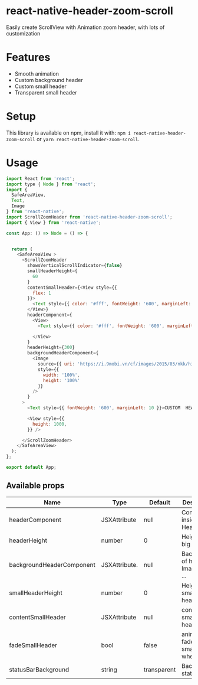 # react-native-header-zoom-scroll

Easily create ScrollView with Animation zoom header, with lots of customization
# Features
* Smooth animation
* Custom background header
* Custom small header
* Transparent small header

# Setup


This library is available on npm, install it with: `npm i react-native-header-zoom-scroll` or `yarn react-native-header-zoom-scroll`.

# Usage

```javascript
import React from 'react';
import type { Node } from 'react';
import {
  SafeAreaView,
  Text,
  Image
} from 'react-native';
import ScrollZoomHeader from 'react-native-header-zoom-scroll';
import { View } from 'react-native';

const App: () => Node = () => {


  return (
    <SafeAreaView >
      <ScrollZoomHeader
        showsVerticalScrollIndicator={false}
        smallHeaderHeight={
          60
        }
        contentSmallHeader={<View style={{
          flex: 1
        }}>
          <Text style={{ color: '#fff', fontWeight: '600', marginLeft: 10 }}>CUSTOM SMALL HEADER</Text>
        </View>}
        headerComponent={
          <View>
            <Text style={{ color: '#fff', fontWeight: '600', marginLeft: 10 }}>CUSTOM  HEADER COMPONENT</Text>

          </View>
        }
        headerHeight={300}
        backgroundHeaderComponent={
          <Image
            source={{ uri: 'https://i.9mobi.vn/cf/images/2015/03/nkk/hinh-dep-12.jpg' }}
            style={{
              width: '100%',
              height: '100%'
            }}
          />
        }
      >
        <Text style={{ fontWeight: '600', marginLeft: 10 }}>CUSTOM  HEADER COMPONENT</Text>

        <View style={{
          height: 1000,
        }} />

      </ScrollZoomHeader>
    </SafeAreaView>
  );
};

export default App;

```

## Available props

| Name                           | Type             | Default                        | Description                                                                                               |
| ------------------------------ | ---------------- | ------------------------------ | --------------------------------------------------------------------------------------------------------- |
| headerComponent                | JSXAttribute     |  null                          | Component inside Header                                                                                   |
| headerHeight                  | number            | 0                              | Height of big header                                                                                      |
| backgroundHeaderComponent     | JSXAttribute.     | null                           | Background of header Image,View ...                                                                       | 
| smallHeaderHeight             | number            | 0                              | Height of small header                                                                                    |
| contentSmallHeader            | JSXAttribute      | null                           | content of small header                                                                                   |
| fadeSmallHeader               | bool              | false                          | animation fade smallHeader when scroll                                                                    |
| statusBarBackground           | string            | transparent                    | Background statusbar                                                                                      |
                                
                                



